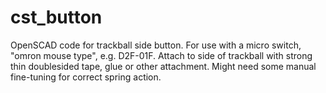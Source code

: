 # cst_button

OpenSCAD code for trackball side button. For use with a micro switch, "omron mouse type", e.g. D2F-01F.
Attach to side of trackball with strong thin doublesided tape, glue or other attachment. Might need some manual fine-tuning for
correct spring action.
